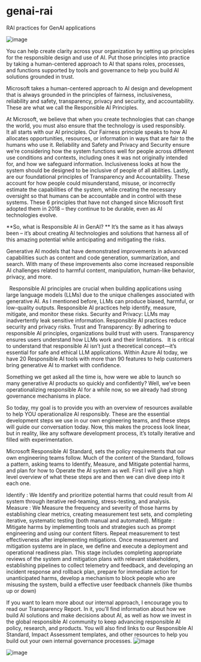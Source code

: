 # genai-rai
RAI practices for GenAI applications

![image](https://github.com/user-attachments/assets/467b8b54-baf8-4e53-8f17-66f218656eb2)

You can help create clarity across your organization by setting up principles for the responsible design and use of AI. Put those principles into practice by taking a human-centered approach to AI that spans roles, processes, and functions supported by tools and governance to help you build AI solutions grounded in trust.

Microsoft takes a human-centered approach to AI design and development that is always grounded in the principles of fairness, inclusiveness, reliability and safety, transparency, privacy and security, and accountability. These are what we call the Responsible AI Principles.

At Microsoft, we believe that when you create technologies that can change the world, you must also ensure that the technology is used responsibly.  
It all starts with our AI principles.
Our Fairness principle speaks to how AI allocates opportunities, resources, or information in ways that are fair to the humans who use it.
Reliability and Safety and Privacy and Security ensure we’re considering how the system functions well for people across different use conditions and contexts, including ones it was not originally intended for, and how we safeguard information.
Inclusiveness looks at how the system should be designed to be inclusive of people of all abilities.
Lastly, are our foundational principles of Transparency and Accountability. These account for how people could misunderstand, misuse, or incorrectly estimate the capabilities of the system, while creating the necessary oversight so that humans can be accountable and in control with these systems.
These 6 principles that have not changed since Microsoft first adopted them in 2018 – they continue to be durable, even as AI technologies evolve.

**So, what is Responsible AI in GenAI? **
It’s the same as it has always been – it’s about creating AI technologies and solutions that harness all of this amazing potential while anticipating and mitigating the risks.

Generative AI models that have demonstrated improvements in advanced capabilities such as content and code generation, summarization, and search. With many of these improvements also come increased responsible AI challenges related to harmful content, manipulation, human-like behavior, privacy, and more.

 
Responsible AI principles are crucial when building applications using large language models (LLMs) due to the unique challenges associated with generative AI. As I mentioned before, LLMs can produce biased, harmful, or low-quality outputs. Responsible AI practices help identify, measure, mitigate, and monitor these risks.
Security and Privacy: LLMs may inadvertently leak sensitive information. Responsible AI practices reduce security and privacy risks.
Trust and Transparency: By adhering to responsible AI principles, organizations build trust with users. Transparency ensures users understand how LLMs work and their limitations.
 
It is critical to understand that responsible AI isn’t just a theoretical concept—it’s essential for safe and ethical LLM applications. Within Azure AI today, we have 20 Responsible AI tools with more than 90 features to help customers bring generative AI to market with confidence.

Something we get asked all the time is, how were we able to launch so many generative AI products so quickly and confidently? 
Well, we’ve been operationalizing responsible AI for a while now, so we already had strong governance mechanisms in place.

So today, my goal is to provide you with an overview of resources available to help YOU operationalize AI responsibly.
These are the essential development steps we use in our own engineering teams, and these steps will guide our conversation today.
Now, this makes the process look linear, but in reality, like any software development process, it’s totally iterative and filled with experimentation. 


Microsoft Responsible AI Standard, sets the policy requirements that our own engineering teams follow. Much of the content of the Standard, follows a pattern, asking teams to Identify, Measure, and Mitigate potential harms, and plan for how to Operate the AI system as well. First I will give a high level overview of what these steps are and then we can dive deep into it each one.

Identify : We Identify and prioritize potential harms that could result from AI system through iterative red-teaming, stress-testing, and analysis.
Measure : We Measure the frequency and severity of those harms by establishing clear metrics, creating measurement test sets, and completing iterative, systematic testing (both manual and automated).
Mitigate : Mitigate harms by implementing tools and strategies such as prompt engineering and using our content filters. Repeat measurement to test effectiveness after implementing mitigations.
Once measurement and mitigation systems are in place, we define and execute a deployment and operational readiness plan. This stage includes completing appropriate reviews of the system and mitigation plans with relevant stakeholders, establishing pipelines to collect telemetry and feedback, and developing an incident response and rollback plan, prepare for immediate action for unanticipated harms, develop a mechanism to block people who are misusing the system, build a effective user feedback channels (like thumbs up or down)

If you want to learn more about our internal approach, I encourage you to read our Transparency Report.
In it, you’ll find information about how we build AI solutions and make decisions about AI, as well as how we invest in the global responsible AI community to keep advancing responsible AI policy, research, and products.
You will also find links to our Responsible AI Standard, Impact Assessment templates, and other resources to help you build out your own internal governance processes.
![image](https://github.com/user-attachments/assets/89ff5646-5f56-44ac-8d89-c5b6b48a692b)

![image](https://github.com/user-attachments/assets/0ca783c0-1670-4a9d-b283-bee22a2ed45c)


